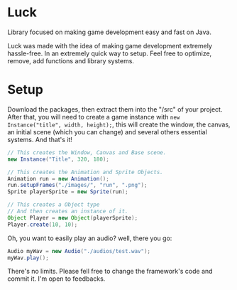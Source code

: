 # Luck

Library focused on making game development easy and fast on Java.

Luck was made with the idea of making game development extremely hassle-free. In an extremely quick way to setup.
Feel free to optimize, remove, add functions and library systems.

# Setup

Download the packages, then extract them into the "/src" of your project. After that, you will
need to create a game instance with ```new Instance("title", width, height);```, this will create the window, the
canvas, an initial scene (which you can change) and several others essential systems. And that's it!

```java
// This creates the Window, Canvas and Base scene.
new Instance("Title", 320, 180);

// This creates the Animation and Sprite Objects.
Animation run = new Animation();
run.setupFrames("./images/", "run", ".png");
Sprite playerSprite = new Sprite(run);

// This creates a Object type
// And then creates an instance of it.
Object Player = new Object(playerSprite);
Player.create(10, 10);
```

Oh, you want to easily play an audio? well, there you go:

```java
Audio myWav = new Audio("./audios/test.wav");
myWav.play();
```

There's no limits.
Please fell free to change the framework's code and commit it. I'm open to feedbacks.
